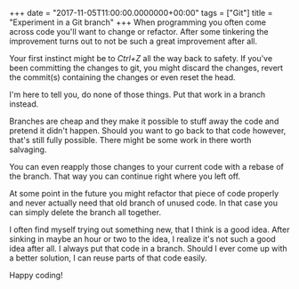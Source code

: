 +++
date = "2017-11-05T11:00:00.0000000+00:00"
tags = ["Git"]
title = "Experiment in a Git branch"
+++
When programming you often come across code you'll want to change or refactor. After some tinkering the improvement turns out to not be such a great improvement after all.

Your first instinct might be to *Ctrl+Z* all the way back to safety. If you've been committing the changes to git, you might discard the changes, revert the commit(s) containing the changes or even reset the head.

I'm here to tell you, do none of those things. Put that work in a branch instead.

Branches are cheap and they make it possible to stuff away the code and pretend it didn't happen. Should you want to go back to that code however, that's still fully possible. There might be some work in there worth salvaging.

You can even reapply those changes to your current code with a rebase of the branch. That way you can continue right where you left off.

At some point in the future you might refactor that piece of code properly and never actually need that old branch of unused code. In that case you can simply delete the branch all together.

I often find myself trying out something new, that I think is a good idea. After sinking in maybe an hour or two to the idea, I realize it's not such a good idea after all. I always put that code in a branch. Should I ever come up with a better solution, I can reuse parts of that code easily.

Happy coding!